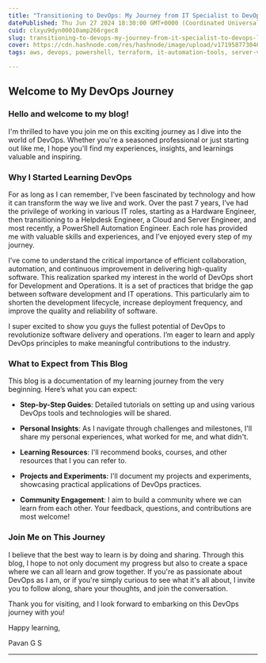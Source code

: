 ```yaml
---
title: "Transitioning to DevOps: My Journey from IT Specialist to DevOps Learner"
datePublished: Thu Jun 27 2024 18:30:00 GMT+0000 (Coordinated Universal Time)
cuid: clxyu9dyn00010amp266rgec8
slug: transitioning-to-devops-my-journey-from-it-specialist-to-devops-learner
cover: https://cdn.hashnode.com/res/hashnode/image/upload/v1719587730460/f2050cb8-4e50-4088-aed1-ed9e57f93822.gif
tags: aws, devops, powershell, terraform, it-automation-tools, server-virtualization-data-centers-it-infrastructure-virtual-machines-cloud-computing-cost-efficiency-resource-optimization-scalability-disaster-recovery-hypervisors-virtualization-solutions-market-trends-adoption-rates-emerging-technologies

---
```


## Welcome to My DevOps Journey

### Hello and welcome to my blog!

I'm thrilled to have you join me on this exciting journey as I dive into the world of DevOps. Whether you're a seasoned professional or just starting out like me, I hope you'll find my experiences, insights, and learnings valuable and inspiring.

### Why I Started Learning DevOps

For as long as I can remember, I've been fascinated by technology and how it can transform the way we live and work. Over the past 7 years, I’ve had the privilege of working in various IT roles, starting as a Hardware Engineer, then transitioning to a Helpdesk Engineer, a Cloud and Server Engineer, and most recently, a PowerShell Automation Engineer. Each role has provided me with valuable skills and experiences, and I’ve enjoyed every step of my journey.

I’ve come to understand the critical importance of efficient collaboration, automation, and continuous improvement in delivering high-quality software. This realization sparked my interest in the world of DevOps short for Development and Operations. It is a set of practices that bridge the gap between software development and IT operations. This particularly aim to shorten the development lifecycle, increase deployment frequency, and improve the quality and reliability of software.

I super excited to show you guys the fullest potential of DevOps to revolutionize software delivery and operations. I’m eager to learn and apply DevOps principles to make meaningful contributions to the industry.

### What to Expect from This Blog

This blog is a documentation of my learning journey from the very beginning. Here’s what you can expect:

* **Step-by-Step Guides**: Detailed tutorials on setting up and using various DevOps tools and technologies will be shared.
    
* **Personal Insights**: As I navigate through challenges and milestones, I'll share my personal experiences, what worked for me, and what didn't.
    
* **Learning Resources**: I'll recommend books, courses, and other resources that I you can refer to.
    
* **Projects and Experiments**: I'll document my projects and experiments, showcasing practical applications of DevOps practices.
    
* **Community Engagement**: I aim to build a community where we can learn from each other. Your feedback, questions, and contributions are most welcome!
    

### Join Me on This Journey

I believe that the best way to learn is by doing and sharing. Through this blog, I hope to not only document my progress but also to create a space where we can all learn and grow together. If you're as passionate about DevOps as I am, or if you're simply curious to see what it's all about, I invite you to follow along, share your thoughts, and join the conversation.

Thank you for visiting, and I look forward to embarking on this DevOps journey with you!

Happy learning,

Pavan G S

---